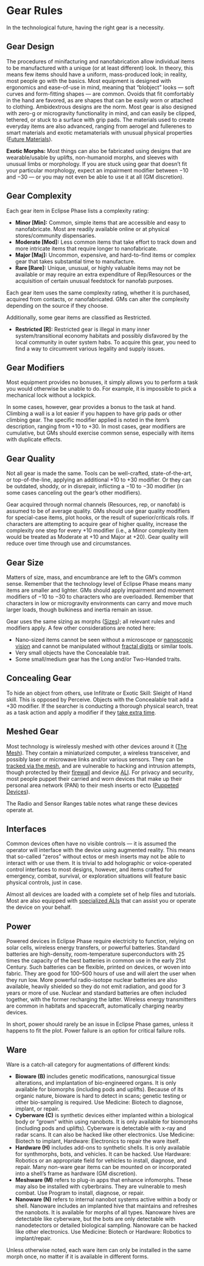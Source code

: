 # Gear Rules

In the technological future, having the right gear is a necessity.

## Gear Design

The procedures of minifacturing and nanofabrication allow individual items to be manufactured with a unique (or at least different) look. In theory, this means few items should have a uniform, mass-produced look; in reality, most people go with the basics. Most equipment is designed with ergonomics and ease-of-use in mind, meaning that “blobject” looks — soft curves and form-fitting shapes — are common. Ovoids that fit comfortably in the hand are favored, as are shapes that can be easily worn or attached to clothing. Ambidextrous designs are the norm. Most gear is also designed with zero-g or microgravity functionality in mind, and can easily be clipped, tethered, or stuck to a surface with grip pads. The materials used to create everyday items are also advanced, ranging from aerogel and fullerenes to smart materials and exotic metamaterials with unusual physical properties ([Future Materials](../12/27-future-materials.md)).

**Exotic Morphs:** Most things can also be fabricated using designs that are wearable/usable by uplifts, non-humanoid morphs, and sleeves with unusual limbs or morphology. If you are stuck using gear that doesn’t fit your particular morphology, expect an impairment modifier between −10 and −30 — or you may not even be able to use it at all (GM discretion).

## Gear Complexity

Each gear item in Eclipse Phase lists a complexity rating:

- **Minor \[Min\]:** Common, simple items that are accessible and easy to nanofabricate. Most are readily available online or at physical stores/community dispensaries.
- **Moderate \[Mod\]:** Less common items that take effort to track down and more intricate items that require longer to nanofabricate.
- **Major \[Maj\]:** Uncommon, expensive, and hard-to-find items or complex gear that takes substantial time to manufacture.
- **Rare \[Rare\]:** Unique, unusual, or highly valuable items may not be available or may require an extra expenditure of Rep/Resources or the acquisition of certain unusual feedstock for nanofab purposes.

Each gear item uses the same complexity rating, whether it is purchased, acquired from contacts, or nanofabricated. GMs can alter the complexity depending on the source if they choose.

Additionally, some gear items are classified as Restricted.

- **Restricted \[R\]:** Restricted gear is illegal in many inner system/transitional economy habitats and possibly disfavored by the local community in outer system habs. To acquire this gear, you need to find a way to circumvent various legality and supply issues.

## Gear Modifiers

Most equipment provides no bonuses, it simply allows you to perform a task you would otherwise be unable to do. For example, it is impossible to pick a mechanical lock without a lockpick.

In some cases, however, gear provides a bonus to the task at hand. Climbing a wall is a lot easier if you happen to have grip pads or other climbing gear. The specific modifier applied is noted in the item’s description, ranging from +10 to +30. In most cases, gear modifiers are cumulative, but GMs should exercise common sense, especially with items with duplicate effects.

## Gear Quality

Not all gear is made the same. Tools can be well-crafted, state-of-the-art, or top-of-the-line, applying an additional +10 to +30 modifier. Or they can be outdated, shoddy, or in disrepair, inflicting a −10 to −30 modifier (in some cases canceling out the gear’s other modifiers).

Gear acquired through normal channels (Resources, rep, or nanofab) is assumed to be of average quality. GMs should use gear quality modifiers for special-case items, plot hooks, or the result of superior/criticals rolls. If characters are attempting to acquire gear of higher quality, increase the complexity one step for every +10 modifier (i.e., a Minor complexity item would be treated as Moderate at +10 and Major at +20). Gear quality will reduce over time through use and circumstances.

## Gear Size

Matters of size, mass, and encumbrance are left to the GM’s common sense. Remember that the technology level of Eclipse Phase means many items are smaller and lighter. GMs should apply impairment and movement modifiers of −10 to −30 to characters who are overloaded. Remember that characters in low or microgravity environments can carry and move much larger loads, though bulkiness and inertia remain an issue.

Gear uses the same sizing as morphs ([Sizes](../12/21-other-action-factors.md#sizes)); all relevant rules and modifiers apply. A few other considerations are noted here:

- Nano-sized items cannot be seen without a microscope or [nanoscopic vision](06-sensory-augmentations.md) and cannot be manipulated without [fractal digits](11-physical-augmentations.md) or similar tools.
- Very small objects have the Concealable trait.
- Some small/medium gear has the Long and/or Two-Handed traits.

## Concealing Gear

To hide an object from others, use Infiltrate or Exotic Skill: Sleight of Hand skill. This is opposed by Perceive. Objects with the Concealable trait add a +30 modifier. If the searcher is conducting a thorough physical search, treat as a task action and apply a modifier if they [take extra time](../03/03-actions-and-time.md#taking-time).

## Meshed Gear

Most technology is wirelessly meshed with other devices around it ([The Mesh](../13/00-the-mesh.md)). They contain a miniaturized computer, a wireless transceiver, and possibly laser or microwave links and/or various sensors. They can be [tracked via the mesh](../13/10-tracking.md#tracing-by-mesh-id), and are vulnerable to hacking and intrusion attempts, though protected by their [firewall](../13/12-countermeasures.md#firewall) and device [ALI](../13/07-ais-and-muses.md). For privacy and security, most people puppet their carried and worn devices that make up their personal area network (PAN) to their mesh inserts or ecto ([Puppeted Devices](../13/02-mesh-topology.md#puppeted-devices)).

The Radio and Sensor Ranges table notes what range these devices operate at.

## Interfaces

Common devices often have no visible controls — it is assumed the operator will interface with the device using augmented reality. This means that so-called “zeros” without ectos or mesh inserts may not be able to interact with or use them. It is trivial to add holographic or voice-operated control interfaces to most designs, however, and items crafted for emergency, combat, survival, or exploration situations will feature basic physical controls, just in case.

Almost all devices are loaded with a complete set of help files and tutorials. Most are also equipped with [specialized ALIs](../13/07-ais-and-muses.md#alis) that can assist you or operate the device on your behalf.

## Power

Powered devices in Eclipse Phase require electricity to function, relying on solar cells, wireless energy transfers, or powerful batteries. Standard batteries are high-density, room-temperature superconductors with 25 times the capacity of the best batteries in common use in the early 21st Century. Such batteries can be flexible, printed on devices, or woven into fabric. They are good for 100–500 hours of use and will alert the user when they run low. More powerful radio-isotope nuclear batteries are also available, heavily shielded so they do not emit radiation, and good for 3 years or more of use. Nuclear and standard batteries are often included together, with the former recharging the latter. Wireless energy transmitters are common in habitats and spacecraft, automatically charging nearby devices.

In short, power should rarely be an issue in Eclipse Phase games, unless it happens to fit the plot. Power failure is an option for critical failure rolls.

## Ware

Ware is a catch-all category for augmentations of different kinds:

<!--sort-->
- **Bioware (B)** includes genetic modifications, nanosurgical tissue alterations, and implantation of bio-engineered organs. It is only available for biomorphs (including pods and uplifts). Because of its organic nature, bioware is hard to detect in scans; genetic testing or other bio-sampling is required. Use Medicine: Biotech to diagnose, implant, or repair.
- **Cyberware (C)** is synthetic devices either implanted within a biological body or “grown” within using nanobots. It is only available for biomorphs (including pods and uplifts). Cyberware is detectable with x-ray and radar scans. It can also be hacked like other electronics. Use Medicine: Biotech to implant, Hardware: Electronics to repair the ware itself.
- **Hardware (H)** includes add-ons to synthetic shells. It is only available for synthmorphs, bots, and vehicles. It can be hacked. Use Hardware: Robotics or an appropriate field for vehicles to install, diagnose, and repair. Many non-ware gear items can be mounted on or incorporated into a shell’s frame as hardware (GM discretion).
- **Meshware (M)** refers to plug-in apps that enhance infomorphs. These may also be installed with cyberbrains. They are vulnerable to mesh combat. Use Program to install, diagnose, or repair.
- **Nanoware (N)** refers to internal nanobot systems active within a body or shell. Nanoware includes an implanted hive that maintains and refreshes the nanobots. It is available for morphs of all types. Nanoware hives are detectable like cyberware, but the bots are only detectable with nanodetectors or detailed biological sampling. Nanoware can be hacked like other electronics. Use Medicine: Biotech or Hardware: Robotics to implant/repair.

Unless otherwise noted, each ware item can only be installed in the same morph once, no matter if it is available in different forms.
